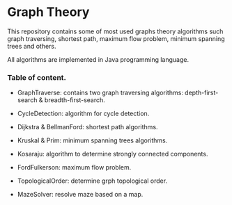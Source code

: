 # Graph Theory

This repository contains some of most used graphs theory algorithms such graph traversing, shortest path, maximum flow problem, minimum spanning trees and others.

All algorithms are implemented in Java programming language.

### Table of content.

* GraphTraverse: contains two graph traversing algorithms: depth-first-search & breadth-first-search.

* CycleDetection: algorithm for cycle detection.

* Dijkstra & BellmanFord: shortest path algorithms.

* Kruskal & Prim: minimum spanning trees algorithms.

* Kosaraju: algorithm to determine strongly connected components.

* FordFulkerson: maximum flow problem.

* TopologicalOrder: determine grph topological order.

* MazeSolver: resolve maze based on a map.